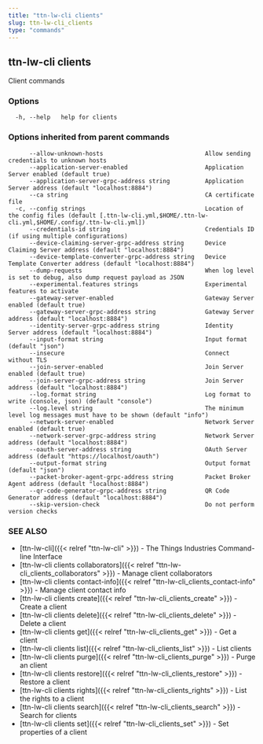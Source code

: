 ```yaml
---
title: "ttn-lw-cli clients"
slug: ttn-lw-cli_clients
type: "commands"
---
```


## ttn-lw-cli clients

Client commands

### Options

```
  -h, --help   help for clients
```

### Options inherited from parent commands

```
      --allow-unknown-hosts                             Allow sending credentials to unknown hosts
      --application-server-enabled                      Application Server enabled (default true)
      --application-server-grpc-address string          Application Server address (default "localhost:8884")
      --ca string                                       CA certificate file
  -c, --config strings                                  Location of the config files (default [.ttn-lw-cli.yml,$HOME/.ttn-lw-cli.yml,$HOME/.config/.ttn-lw-cli.yml])
      --credentials-id string                           Credentials ID (if using multiple configurations)
      --device-claiming-server-grpc-address string      Device Claiming Server address (default "localhost:8884")
      --device-template-converter-grpc-address string   Device Template Converter address (default "localhost:8884")
      --dump-requests                                   When log level is set to debug, also dump request payload as JSON
      --experimental.features strings                   Experimental features to activate
      --gateway-server-enabled                          Gateway Server enabled (default true)
      --gateway-server-grpc-address string              Gateway Server address (default "localhost:8884")
      --identity-server-grpc-address string             Identity Server address (default "localhost:8884")
      --input-format string                             Input format (default "json")
      --insecure                                        Connect without TLS
      --join-server-enabled                             Join Server enabled (default true)
      --join-server-grpc-address string                 Join Server address (default "localhost:8884")
      --log.format string                               Log format to write (console, json) (default "console")
      --log.level string                                The minimum level log messages must have to be shown (default "info")
      --network-server-enabled                          Network Server enabled (default true)
      --network-server-grpc-address string              Network Server address (default "localhost:8884")
      --oauth-server-address string                     OAuth Server address (default "https://localhost/oauth")
      --output-format string                            Output format (default "json")
      --packet-broker-agent-grpc-address string         Packet Broker Agent address (default "localhost:8884")
      --qr-code-generator-grpc-address string           QR Code Generator address (default "localhost:8884")
      --skip-version-check                              Do not perform version checks
```

### SEE ALSO

* [ttn-lw-cli]({{< relref "ttn-lw-cli" >}})	 - The Things Industries Command-line Interface
* [ttn-lw-cli clients collaborators]({{< relref "ttn-lw-cli_clients_collaborators" >}})	 - Manage client collaborators
* [ttn-lw-cli clients contact-info]({{< relref "ttn-lw-cli_clients_contact-info" >}})	 - Manage client contact info
* [ttn-lw-cli clients create]({{< relref "ttn-lw-cli_clients_create" >}})	 - Create a client
* [ttn-lw-cli clients delete]({{< relref "ttn-lw-cli_clients_delete" >}})	 - Delete a client
* [ttn-lw-cli clients get]({{< relref "ttn-lw-cli_clients_get" >}})	 - Get a client
* [ttn-lw-cli clients list]({{< relref "ttn-lw-cli_clients_list" >}})	 - List clients
* [ttn-lw-cli clients purge]({{< relref "ttn-lw-cli_clients_purge" >}})	 - Purge an client
* [ttn-lw-cli clients restore]({{< relref "ttn-lw-cli_clients_restore" >}})	 - Restore a client
* [ttn-lw-cli clients rights]({{< relref "ttn-lw-cli_clients_rights" >}})	 - List the rights to a client
* [ttn-lw-cli clients search]({{< relref "ttn-lw-cli_clients_search" >}})	 - Search for clients
* [ttn-lw-cli clients set]({{< relref "ttn-lw-cli_clients_set" >}})	 - Set properties of a client

